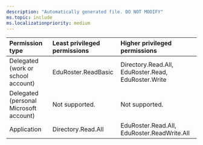 ```yaml
---
description: "Automatically generated file. DO NOT MODIFY"
ms.topic: include
ms.localizationpriority: medium
---
```


|Permission type|Least privileged permissions|Higher privileged permissions|
|:---|:---|:---|
|Delegated (work or school account)|EduRoster.ReadBasic|Directory.Read.All, EduRoster.Read, EduRoster.Write|
|Delegated (personal Microsoft account)|Not supported.|Not supported.|
|Application|Directory.Read.All|EduRoster.Read.All, EduRoster.ReadWrite.All|

